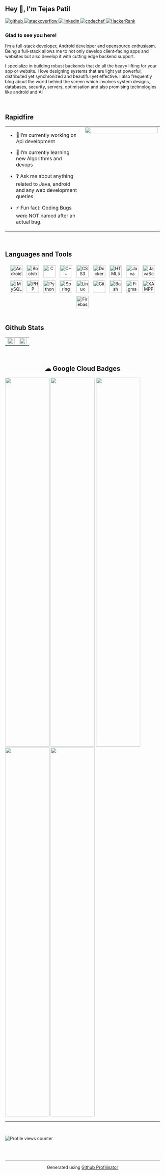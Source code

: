 ## **Hey 👋, I'm Tejas Patil**  
  

<a href="https://github.com/tejas910" target="_blank">
<img src=https://img.shields.io/badge/github-%2324292e.svg?&style=for-the-badge&logo=github&logoColor=white alt=github style="margin-bottom: 5px;" />
</a>
<a href="https://stackoverflow.com/users/19061399/tejas-patil" target="_blank">
<img src=https://img.shields.io/badge/stackoverflow-%23F28032.svg?&style=for-the-badge&logo=stackoverflow&logoColor=white alt=stackoverflow style="margin-bottom: 5px;" />
</a>
<a href="https://www.linkedin.com/in/tejas-patil-2bb083206/" target="_blank">
<img src=https://img.shields.io/badge/linkedin-%231E77B5.svg?&style=for-the-badge&logo=linkedin&logoColor=white alt=linkedin style="margin-bottom: 5px;" />
  
<a href="https://www.codechef.com/users/tejaspatil_09" target="_blank">
<img src=https://img.shields.io/badge/Codechef-%5B4638.svg?&style=for-the-badge&logo=CodeChef&logoColor=black alt=codechef style="margin-bottom: 5px;" />
  
<a href="https://www.hackerrank.com/tppatil910" target="_blank">
<img src=https://img.shields.io/badge/HackerRank-%4638.svg?&style=for-the-badge&logo=HackerRank&logoColor=white alt=HackerRank style="margin-bottom: 5px;" />

</a>  
  



### Glad to see you here!  
I’m a full-stack developer, Android developer and opensource enthusiasm. Being a full-stack allows me to not only develop client-facing apps and websites but also develop it with cutting edge backend support.

I specialize in building robust backends that do all the heavy lifting for your app or website. I love designing systems that are light yet powerful, distributed yet synchronized and beautiful yet effective. I also frequently blog about the world behind the screen which involves system designs, databases, security, servers, optimisation and also promising technologies like android and AI 
<!--   
  Check my google cloud profile here:- <a href=" https://www.cloudskillsboost.google/public_profiles/4153f62e-0230-405e-b059-aed84e3b4720 "><button>check Here</button></a>
   -->

<br/>  


## Rapidfire  
<table><tr><td valign="top" width="50%">

- 🔭 I’m currently working on Api development  
  

- 🌱 I’m currently learning new Algorithms and devops  
  

- ❓ Ask me about anything related to Java, android and any web development queries  
  

- ⚡ Fun fact:  Coding Bugs were NOT named after an actual bug.   


</td><td valign="top" width="50%">

<div align="center">
<img src="https://rishavanand.github.io/static/images/greetings.gif" align="center" style="width: 100%" />
</div>  


</td></tr></table>  

<br/>  


## Languages and Tools  
<div align="center">  
<img style="margin: 5px" src="https://profilinator.rishav.dev/skills-assets/android-original-wordmark.svg" alt="Android" height="40" />  
<img style="margin: 5px" src="https://profilinator.rishav.dev/skills-assets/bootstrap-plain.svg" alt="Bootstrap" height="40" />  
<img style="margin: 5px" src="https://profilinator.rishav.dev/skills-assets/c-original.svg" alt="C" height="40" />  
<img style="margin: 5px" src="https://profilinator.rishav.dev/skills-assets/cplusplus-original.svg" alt="C++" height="40" />  
<img style="margin: 5px" src="https://profilinator.rishav.dev/skills-assets/css3-original-wordmark.svg" alt="CSS3" height="40" />  
<img style="margin: 5px" src="https://profilinator.rishav.dev/skills-assets/docker-original-wordmark.svg" alt="Docker" height="40" />  
<img style="margin: 5px" src="https://profilinator.rishav.dev/skills-assets/html5-original-wordmark.svg" alt="HTML5" height="40" />  
<img style="margin: 5px" src="https://profilinator.rishav.dev/skills-assets/java-original-wordmark.svg" alt="Java" height="40" />  
<img style="margin: 5px" src="https://profilinator.rishav.dev/skills-assets/javascript-original.svg" alt="JavaScript" height="40" />  
<img style="margin: 5px" src="https://profilinator.rishav.dev/skills-assets/mysql-original-wordmark.svg" alt="MySQL" height="40" />  
<img style="margin: 5px" src="https://profilinator.rishav.dev/skills-assets/php-original.svg" alt="PHP" height="40" />  
<img style="margin: 5px" src="https://profilinator.rishav.dev/skills-assets/python-original.svg" alt="Python" height="40" />  
<img style="margin: 5px" src="https://profilinator.rishav.dev/skills-assets/springio-icon.svg" alt="Spring" height="40" />  
<img style="margin: 5px" src="https://profilinator.rishav.dev/skills-assets/linux-original.svg" alt="Linux" height="40" />  
<img style="margin: 5px" src="https://profilinator.rishav.dev/skills-assets/git-scm-icon.svg" alt="Git" height="40" />  
<img style="margin: 5px" src="https://profilinator.rishav.dev/skills-assets/gnu_bash-icon.svg" alt="Bash" height="40" />  
<img style="margin: 5px" src="https://profilinator.rishav.dev/skills-assets/figma-icon.svg" alt="Figma" height="40" />  
<img style="margin: 5px" src="https://profilinator.rishav.dev/skills-assets/xampp.png" alt="XAMPP" height="40" />  
<img style="margin: 5px" src="https://profilinator.rishav.dev/skills-assets/firebase.png" alt="Firebase" height="40" />  
</div>  

<br/>  


## Github Stats  
<table><tr><td valign="top" width="50%">

<img src="https://github-readme-stats.vercel.app/api?username=tejas910&show_icons=true&count_private=true&hide_border=true" align="left" style="width: 100%" />

</td><td valign="top" width="50%">

<img src="https://github-readme-stats.vercel.app/api/top-langs/?username=tejas910&hide_border=true&layout=compact" align="left" style="width: 100%" />

</td></tr></table>  

<br/>  

  

<h2 align="center"> ☁ Google Cloud Badges </h2>
<a   href="https://www.cloudskillsboost.google/public_profiles/4153f62e-0230-405e-b059-aed84e3b4720/badges/2122177" target="_blank"><img src="[https://media-exp1.licdn.com/dms/image/sync/C4D27AQGY6PioUmnzCg/articleshare-shrink_800/0/1651578575027?e=2147483647&v=beta&t=TRgmKkQ1pbznQLaT_Js11JbFWmHe-klqwInEOsl_2Uw](https://cdn.qwiklabs.com/dm0Hz9Vg2Nvvrsq3y1aCFz4xP1FoI6srK%2FqVJDqfdHo%3D](https://www.cloudskillsboost.google/public_profiles/4153f62e-0230-405e-b059-aed84e3b4720/badges/2112730)" style="height:30vh; width:15vw;"/></a>
<a   href="https://www.cloudskillsboost.google/public_profiles/4153f62e-0230-405e-b059-aed84e3b4720/badges/2121238" target="_blank"><img src="https://user-images.githubusercontent.com/65951872/167246384-51b226ab-7680-4e7f-9870-60095d8cc140.png" style="height:30vh; width:15vw;"/></a>
<a   href="https://www.cloudskillsboost.google/public_profiles/4153f62e-0230-405e-b059-aed84e3b4720/badges/2120397" target="_blank"><img src="https://user-images.githubusercontent.com/65951872/168458068-a0d8bc23-1561-4688-9fb1-718f366e673d.png" style="height:30vh; width:15vw;"/></a>
<a   href="https://www.cloudskillsboost.google/public_profiles/4153f62e-0230-405e-b059-aed84e3b4720/badges/2117305" target="_blank"><img src="https://user-images.githubusercontent.com/65951872/169092961-bdcc7de0-ce4a-4efd-b309-fffa7f7ea13b.png" style="height:30vh; width:15vw;"/></a>
<a   href="https://www.cloudskillsboost.google/public_profiles/4153f62e-0230-405e-b059-aed84e3b4720/badges/2110561" target="_blank"><img src="https://user-images.githubusercontent.com/65951872/170775021-c5724179-c3ed-40fa-ad20-6913f0f56efb.png" style="height:30vh; width:15vw;"/></a>
<hr/> 
  

<br/>  

![Profile views counter](https://komarev.com/ghpvc/?username=tejas910&&style=flat-square)  
  

<br/>  


<br />

----
<div align="center">Generated using <a href="https://profilinator.rishav.dev/" target="_blank">Github Profilinator</a></div>
